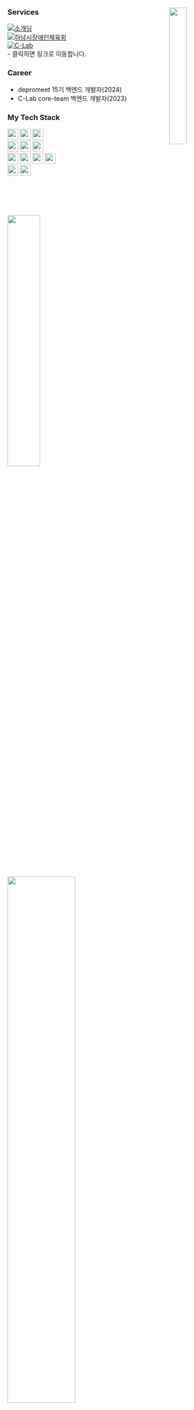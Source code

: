 <div>
    <img align="right" src="https://github.com/Don-tEuhRa/.github/assets/52882799/be279b73-af47-4e42-9725-5f1da5d23b2b" width="28%"/>
    
### Services 
[![소개딩](https://img.shields.io/badge/제%2010회%20소프트웨어%20개발보안%20시큐어코딩%20해커톤-최우수상-9cf)](https://github.com/Don-tEuhRa) 
<br>
[![하남시장애인체육회](https://img.shields.io/badge/경기도%20하남시%20장애인%20체육회-홈페이지%20개발-9cc)](http://hanamsad.or.kr)
<br>
[![C-Lab](https://img.shields.io/badge/경기대학교%20개발동아리-씨랩%20페이지%20개발-2aa)](https://www.clab.page)
<br><span>- 클릭하면 링크로 이동합니다.</span>

### Career
- <span>depromeet 15기 백엔드 개발자(2024)</span><br>
- <span>C-Lab core-team 백엔드 개발자(2023)</span>

### My Tech Stack
<img src="https://img.shields.io/badge/Java-orange?style=for-the-badge&logo=coffeescript&logoColor=white" height="24"/>
<img src="https://img.shields.io/badge/Spring-6DB33F?style=for-the-badge&logo=spring&logoColor=white" height="24"/>
<img src="https://img.shields.io/badge/SpringBoot-6DB33F?style=for-the-badge&logo=springboot&logoColor=white" height="24"/>
<br>
<img src="https://img.shields.io/badge/NGNIX-009639?style=for-the-badge&logo=NGINX&logoColor=white" height="24"/>
<img src="https://img.shields.io/badge/ec2-FF9900?style=for-the-badge&logo=amazon%20ec2&logoColor=white" height="24"/>
<img src="https://img.shields.io/badge/ncp-03C75A?style=for-the-badge&logo=Naver&logoColor=white" height="24"/>
<br>
<img src="https://img.shields.io/badge/MySQL-4479A1?style=for-the-badge&logo=mysql&logoColor=white" height="24"/>
<img src="https://img.shields.io/badge/MariaDB-003545?style=for-the-badge&logo=MariaDB&logoColor=white" height="24"/>
<img src="https://img.shields.io/badge/PostgreSQL-blue?style=for-the-badge&logo=postgresql&logoColor=white" height="24"/>
<img src="https://img.shields.io/badge/Redis-DC382D?style=for-the-badge&logo=Redis&logoColor=white" height="24"/>
<br>
<img src="https://img.shields.io/badge/React-61DAFB?style=for-the-badge&logo=react&logoColor=white" height="24"/>
<img src="https://img.shields.io/badge/tailwindcss-06B6D4?style=for-the-badge&logo=tailwindcss&logoColor=white" height="24"/>
<br><br><br><br>
<br><br>

<a href="https://github.com/anuraghazra/github-readme-stats">
    <img src="https://github-readme-stats.vercel.app/api/top-langs/?username=leehaneum&layout=donut&show_icons=true&theme=material-palenight&hide_border=true&bg_color=20232a&icon_color=58A6FF&text_color=fff&title_color=58A6FF&count_private=true&exclude_repo=Face-Transfer-Application" width=38% />
</a>    
<a href="https://github.com/anuraghazra/github-readme-stats">
  <img src="https://github-readme-stats.vercel.app/api?username=leehaneum&rank_icon=github&theme=material-palenight&hide_border=true&bg_color=20232a&icon_color=58A6FF&text_color=fff&title_color=58A6FF&count_private=true" width=55% />
</a>
</div>


